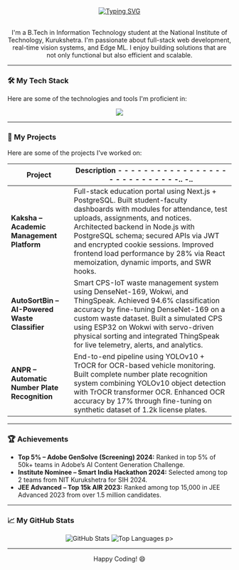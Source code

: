 <div align="center">
  <a href="https://git.io/typing-svg"><img src="https://readme-typing-svg.demolab.com?font=Fira+Code&weight=700&size=40&pause=1000&color=00BFFF&center=true&vCenter=true&width=1000&lines=Hey+there%2C+I'm+Himank+Gupta!+%F0%9F%91%8B" alt="Typing SVG" /></a>
</div>

<br>

<p align="center">
  I'm a B.Tech in Information Technology student at the National Institute of Technology, Kurukshetra. I'm passionate about full-stack web development, real-time vision systems, and Edge ML. I enjoy building solutions that are not only functional but also efficient and scalable.
</p>

---

### 🛠️ My Tech Stack

Here are some of the technologies and tools I'm proficient in:

<p align="center">
  <a href="https://skillicons.dev">
    <img src="https://skillicons.dev/icons?i=cpp,python,js,ts,java,sql,git,postman,linux,nextjs,react,nodejs,mongodb,postgres" />
  </a>
</p>

---

### 🚀 My Projects

Here are some of the projects I've worked on:

| Project                                       | Description - - - - - - - - - - - - - - - - - - - - - - - - - - - -.. -..                                                                                                                                                                                                                                                                                                 |
| --------------------------------------------- | ------------------------------------------------------------------------------------------------------------------------------------------------------------------------------------------------------------------------------------------------------------------------------------------------------------------------------------------------------------------------- |
| **Kaksha – Academic Management Platform**     | Full-stack education portal using Next.js + PostgreSQL. Built student-faculty dashboards with modules for attendance, test uploads, assignments, and notices. Architected backend in Node.js with PostgreSQL schema; secured APIs via JWT and encrypted cookie sessions. Improved frontend load performance by 28% via React memoization, dynamic imports, and SWR hooks. |
| **AutoSortBin – AI-Powered Waste Classifier** | Smart CPS-IoT waste management system using DenseNet-169, Wokwi, and ThingSpeak. Achieved 94.6% classification accuracy by fine-tuning DenseNet-169 on a custom waste dataset. Built a simulated CPS using ESP32 on Wokwi with servo-driven physical sorting and integrated ThingSpeak for live telemetry, alerts, and analytics.                                         |
| **ANPR – Automatic Number Plate Recognition** | End-to-end pipeline using YOLOv10 + TrOCR for OCR-based vehicle monitoring. Built complete number plate recognition system combining YOLOv10 object detection with TrOCR transformer OCR. Enhanced OCR accuracy by 17% through fine-tuning on synthetic dataset of 1.2k license plates.                                                                                   |

---

### 🏆 Achievements

- **Top 5% – Adobe GenSolve (Screening) 2024:** Ranked in top 5% of 50k+ teams in Adobe’s AI Content Generation Challenge.
- **Institute Nominee – Smart India Hackathon 2024:** Selected among top 2 teams from NIT Kurukshetra for SIH 2024.
- **JEE Advanced – Top 15k AIR 2023:** Ranked among top 15,000 in JEE Advanced 2023 from over 1.5 million candidates.

---

### 📈 My GitHub Stats

<p align="center">
  <img src="https://github-readme-stats.vercel.app/api?username=COSMIC-ATOM97&show_icons=true&theme=dracula&hide_border=true&count_private=true" alt="GitHub Stats" />
  <img src="https://github-readme-stats.vercel.app/api/top-langs/?username=COSMIC-ATOM97&layout=compact&theme=dracula&hide_border=true" alt="Top Languages" />
p>

---

<p align="center">
  Happy Coding! 😄
</p>
